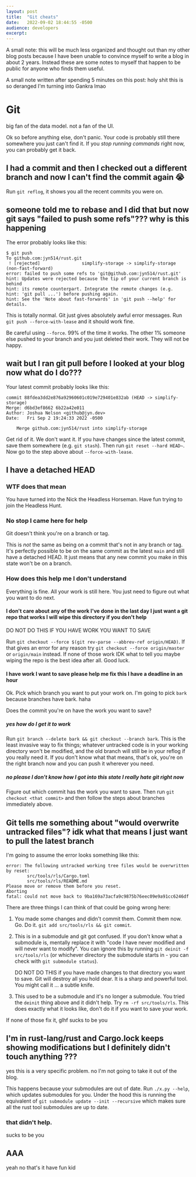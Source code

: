 ```yaml
---
layout:	post
title:	"Git cheats"
date:	2022-09-02 18:44:55 -0500
audience: developers
excerpt:
---
```


A small note: this will be much less organized and thought out than my other blog posts because I have been unable to convince myself to write a blog in about 2 years. Instead these are some notes to myself that happen to be public for anyone who finds them useful.

A small note written after spending 5 minutes on this post: holy shit this is so deranged I'm turning into Gankra lmao

# Git

big fan of the data model.
not a fan of the UI.

Ok so before anything else, don't panic. Your code is probably still there somewhere you just can't find it. If you *stop running commands* right now, you can probably get it back.

## I had a commit and then I checked out a different branch and now I can't find the commit again 😭

Run `git reflog`, it shows you all the recent commits you were on.

## someone told me to rebase and I did that but now git says "failed to push some refs"??? why is this happening

The error probably looks like this:
```
$ git push
To github.com:jyn514/rust.git
 ! [rejected]                simplify-storage -> simplify-storage (non-fast-forward)
error: failed to push some refs to 'git@github.com:jyn514/rust.git'
hint: Updates were rejected because the tip of your current branch is behind
hint: its remote counterpart. Integrate the remote changes (e.g.
hint: 'git pull ...') before pushing again.
hint: See the 'Note about fast-forwards' in 'git push --help' for details.
```

This is totally normal. Git just gives absolutely awful error messages. Run `git push --force-with-lease` and it should work fine.

Be careful using `--force`. 99% of the time it works. The other 1% someone else pushed to your branch and you just deleted their work. They will not be happy.

## wait but I ran git pull before I looked at your blog now what do I do???

Your latest commit probably looks like this:
```
commit 88fdea3dd2e876a92960601c019e729401e832ab (HEAD -> simplify-storage)
Merge: d6bd3ef8662 6b22a42e011
Author: Joshua Nelson <github@jyn.dev>
Date:   Fri Sep 2 19:24:33 2022 -0500

    Merge github.com:jyn514/rust into simplify-storage
```

Get rid of it. We don't want it. If you have changes since the latest commit, save them somewhere (e.g. `git stash`).
Then run `git reset --hard HEAD~`. Now go to the step above about `--force-with-lease`.

## I have a detached HEAD

### WTF does that mean

You have turned into the Nick the Headless Horseman. Have fun trying to join the Headless Hunt.

### No stop I came here for help

Git doesn't think you're on a branch or tag.

This is *not* the same as being on a commit that's not in any branch or tag. It's perfectly possible
to be on the same commit as the latest `main` and still have a detached HEAD. It just means that
any new commit you make in this state won't be on a branch.

### How does this help me I don't understand

Everything is fine. All your work is still here. You just need to figure out what you want to do next.

#### I don't care about any of the work I've done in the last day I just want a git repo that works I will wipe this directory if you don't help

DO NOT DO THIS IF YOU HAVE WORK YOU WANT TO SAVE

Run `git checkout --force $(git rev-parse --abbrev-ref origin/HEAD)`. If that gives an error for any reason try `git checkout --force origin/master `or `origin/main` instead. If none of those work IDK what to tell you maybe wiping the repo is the best idea after all. Good luck.

#### I have work I want to save please help me fix this I have a deadline in an hour

Ok. Pick which branch you want to put your work on. I'm going to pick `bark` because branches have bark. haha

Does the commit you're on have the work you want to save?

##### yes how do I get it to work

Run `git branch --delete bark && git checkout --branch bark`. This is the least invasive way to fix things;
whatever untracked code is in your working directory won't be modified, and the old branch will still be in your reflog if you really need it. If you don't know what that means, that's ok, you're on the right branch now and you can push it wherever you need.

##### no please I don't know how I got into this state I really hate git right now

Figure out which commit has the work you want to save. Then run `git checkout <that commit>` and then follow the steps about branches immediately above.

## Git tells me something about "would overwrite untracked files"? idk what that means I just want to pull the latest branch

I'm going to assume the error looks something like this:
```
error: The following untracked working tree files would be overwritten by reset:
        src/tools/rls/Cargo.toml
        src/tools/rls/README.md
Please move or remove them before you reset.
Aborting
fatal: could not move back to 9ba169a73acfa9c9875b76eec09e9a91cc6246df
```

There are three things I can think of that could be going wrong here:

1. You made some changes and didn't commit them. Commit them now. Go. Do it. `git add src/tools/rls && git commit`.
2. This is in a submodule and git got confused. If you don't know what a submodule is, mentally replace it with "code I have never modified and will never want to modify". You can ignore this by running `git deinit -f src/tools/rls` (or whichever directory the submodule starts in - you can check with `git submodule status`).

   DO NOT DO THIS if you have made changes to that directory you want to save. Git will destroy all you hold dear. It is a sharp and powerful tool. You might call it ... a subtle knife.

3. This used to be a submodule and it's no longer a submodule. You tried the `deinit` thing above and it didn't help. Try `rm -rf src/tools/rls`. This does exactly what it looks like, don't do it if you want to save your work.

If none of those fix it, glhf sucks to be you

## I'm in rust-lang/rust and Cargo.lock keeps showing modifications but I definitely didn't touch anything ???

yes this is a very specific problem. no I'm not going to take it out of the blog.

This happens because your submodules are out of date. Run `./x.py --help`, which updates submodules for you.
Under the hood this is running the equivalent of `git submodule update --init --recursive` which makes sure all the rust tool submodules are up to date.

### that didn't help.

sucks to be you

## AAA

yeah no that's it have fun kid